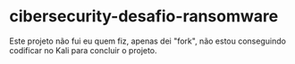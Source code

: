 # cibersecurity-desafio-ransomware
Este projeto não fui eu quem fiz, apenas dei "fork", não estou conseguindo codificar no Kali para concluir o projeto.
